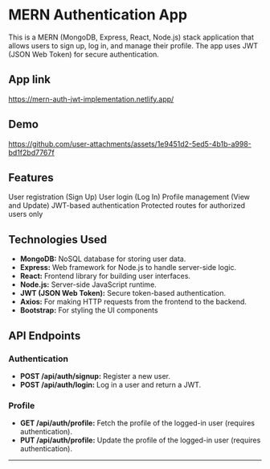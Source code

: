 # MERN Authentication App

This is a MERN (MongoDB, Express, React, Node.js) stack application that allows users to sign up, log in, and manage their profile. The app uses JWT (JSON Web Token) for secure authentication.

## App link

https://mern-auth-jwt-implementation.netlify.app/

## Demo

https://github.com/user-attachments/assets/1e9451d2-5ed5-4b1b-a998-bd1f2bd7767f

## Features

User registration (Sign Up)
User login (Log In)
Profile management (View and Update)
JWT-based authentication
Protected routes for authorized users only

## Technologies Used

- **MongoDB:** NoSQL database for storing user data.
- **Express:** Web framework for Node.js to handle server-side logic.
- **React:** Frontend library for building user interfaces.
- **Node.js:** Server-side JavaScript runtime.
- **JWT (JSON Web Token):** Secure token-based authentication.
- **Axios:** For making HTTP requests from the frontend to the backend.
- **Bootstrap:** For styling the UI components

## API Endpoints

### Authentication

- **POST /api/auth/signup:** Register a new user.
- **POST /api/auth/login:** Log in a user and return a JWT.

### Profile

- **GET /api/auth/profile:** Fetch the profile of the logged-in user (requires authentication).
- **PUT /api/auth/profile:** Update the profile of the logged-in user (requires authentication).

---